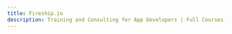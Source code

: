 ```yaml
---
title: Fireship.io
description: Training and Consulting for App Developers | Full Courses, Video Lessons, Chat and More
---
```

